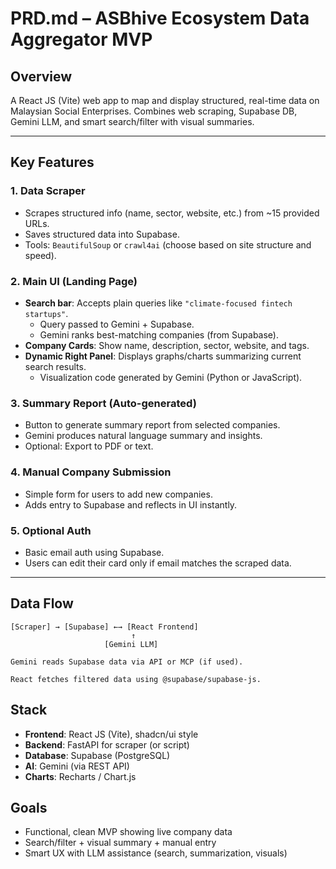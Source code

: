 # PRD.md – ASBhive Ecosystem Data Aggregator MVP

## Overview

A React JS (Vite) web app to map and display structured, real-time data on Malaysian Social Enterprises. Combines web scraping, Supabase DB, Gemini LLM, and smart search/filter with visual summaries.

---

## Key Features

### 1. Data Scraper

- Scrapes structured info (name, sector, website, etc.) from ~15 provided URLs.
- Saves structured data into Supabase.
- Tools: `BeautifulSoup` or `crawl4ai` (choose based on site structure and speed).

### 2. Main UI (Landing Page)

- **Search bar**: Accepts plain queries like `"climate-focused fintech startups"`.
  - Query passed to Gemini + Supabase.
  - Gemini ranks best-matching companies (from Supabase).
- **Company Cards**: Show name, description, sector, website, and tags.
- **Dynamic Right Panel**: Displays graphs/charts summarizing current search results.
  - Visualization code generated by Gemini (Python or JavaScript).

### 3. Summary Report (Auto-generated)

- Button to generate summary report from selected companies.
- Gemini produces natural language summary and insights.
- Optional: Export to PDF or text.

### 4. Manual Company Submission

- Simple form for users to add new companies.
- Adds entry to Supabase and reflects in UI instantly.

### 5. Optional Auth

- Basic email auth using Supabase.
- Users can edit their card only if email matches the scraped data.

---

## Data Flow

```plaintext
[Scraper] → [Supabase] ←→ [React Frontend]
                           ↑
                     [Gemini LLM]

Gemini reads Supabase data via API or MCP (if used).

React fetches filtered data using @supabase/supabase-js.
```

## Stack

- **Frontend**: React JS (Vite), shadcn/ui style
- **Backend**: FastAPI for scraper (or script)
- **Database**: Supabase (PostgreSQL)
- **AI**: Gemini (via REST API)
- **Charts**: Recharts / Chart.js

## Goals

- Functional, clean MVP showing live company data
- Search/filter + visual summary + manual entry
- Smart UX with LLM assistance (search, summarization, visuals)
